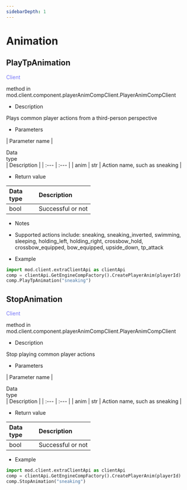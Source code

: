 ```yaml
--- 
sidebarDepth: 1 
--- 
```

# Animation 

## PlayTpAnimation 

<span style="display:inline;color:#7575f9">Client</span> 

method in mod.client.component.playerAnimCompClient.PlayerAnimCompClient 

- Description 

Plays common player actions from a third-person perspective 

- Parameters 

| Parameter name | <div style="width: 4em">Data type</div> | Description | 
| :--- | :--- | 
| anim | str | Action name, such as sneaking | 

- Return value 

| <div style="width: 4em">Data type</div> | Description | 
| :--- | :--- | 
| bool | Successful or not | 

- Notes 
- Supported actions include: sneaking, sneaking_inverted, swimming, sleeping, holding_left, holding_right, crossbow_hold, crossbow_equipped, bow_equipped, upside_down, tp_attack 

- Example 

```python 
import mod.client.extraClientApi as clientApi 
comp = clientApi.GetEngineCompFactory().CreatePlayerAnim(playerId) 
comp.PlayTpAnimation("sneaking") 
``` 

## StopAnimation 

<span style="display:inline;color:#7575f9">Client</span> 

method in mod.client.component.playerAnimCompClient.PlayerAnimCompClient 

- Description 

Stop playing common player actions 


- Parameters 

| Parameter name | <div style="width: 4em">Data type</div> | Description | 
| :--- | :--- | 
| anim | str | Action name, such as sneaking | 

- Return value 

| <div style="width: 4em">Data type</div> | Description | 
| :--- | :--- | 
| bool | Successful or not | 

- Example 

```python 
import mod.client.extraClientApi as clientApi 
comp = clientApi.GetEngineCompFactory().CreatePlayerAnim(playerId) 
comp.StopAnimation("sneaking") 
``` 

